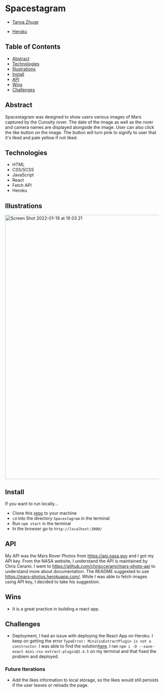 # Spacestagram
- [Tanya Zhuge](https://github.com/tanyazhuge)

- [Heroku](https://spacestagram-red-planet.herokuapp.com)
## Table of Contents
- [Abstract](#Abstract)
- [Technologies](#Technologies)
- [Illustrations](#Illustrations)
- [Install](#Install)
- [API](#API)
- [Wins](#Wins)
- [Challenges](#Challenges)

## Abstract
Spacestagram was designed to show users various images of Mars captured by the Curosity rover. The date of the image as well as the rover and camera names are displayed alongside the image. User can also click the like button on the image. The button will turn pink to signify to user that it's liked and pale yellow if not liked. 

## Technologies
-  HTML
-  CSS/SCSS
-  JavaScript
-  React
-  Fetch API
-  Heroku

## Illustrations
<img width="866" alt="Screen Shot 2022-01-19 at 19 03 21" src="https://user-images.githubusercontent.com/87670195/150264811-7818fd01-bc6f-45ab-b07e-417c6b06693b.png">

## Install
If you want to run locally...
-  Clone this [repo](https://github.com/tanyazhuge/Spacestagram) to your machine
-  `cd` into the directory `Spacestagram` in the terminal
-  Run `npm start` in the terminal
-  In the browser go to `http://localhost:3000/`

## API
My API was the Mars Rover Photos from https://api.nasa.gov and I got my API key. From the NASA website, I understand the API is maintained by Chris Cerami.
I went to https://github.com/chrisccerami/mars-photo-api to understand more about documentation. The README suggested to use https://mars-photos.herokuapp.com/. While I was able to fetch images using API key, I decided to take his suggestion. 


## Wins
- It is a great practice in building a react app. 

## Challenges
- Deployment, I had an issue with deploying the React App on Heroku. 
I keep on getting the error `TypeError: MiniCssExtractPlugin is not a constructor`. I was able to find the solution[here](https://stackoverflow.com/questions/70715794/typeerror-minicssextractplugin-is-not-a-constructor/70716720). I ran `npm i -D --save-exact mini-css-extract-plugin@2.4.5` on my terminal and that fixed the problem and deployed.
### Future Iterations
- Add the likes information to local storage, so the likes would still persists if the user leaves or reloads the page.



